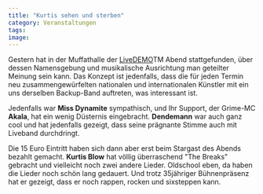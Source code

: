 ```yaml
---
title: "Kurtis sehen und sterben"
category: Veranstaltungen
tags: 
image: 
---
```


Gestern hat in der Muffathalle der [LiveDEMO](http://www.live-demo.com/)TM Abend stattgefunden, über dessen Namensgebung und musikalische Ausrichtung man geteilter Meinung sein kann. Das Konzept ist jedenfalls, dass die für jeden Termin neu zusammengewürfelten nationalen und internationalen Künstler mit ein uns derselben Backup-Band auftreten, was interessant ist.  

  

Jedenfalls war **Miss Dynamite** sympathisch, und Ihr Support, der Grime-MC **Akala**, hat ein wenig Düsternis eingebracht. **Dendemann** war auch ganz cool und hat jedenfalls gezeigt, dass seine prägnante Stimme auch mit Liveband durchdringt.  

  

Die 15 Euro Eintritt haben sich dann aber erst beim Stargast des Abends bezahlt gemacht. **Kurtis Blow** hat völlig überraschend "The Breaks" gebracht und vielleicht noch zwei andere Lieder. Oldschool eben, da haben die Lieder noch schön lang gedauert. Und trotz 35jähriger Bühnenpräsenz hat er gezeigt, dass er noch rappen, rocken und sixsteppen kann.